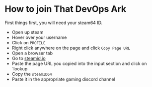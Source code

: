 # How to join That DevOps Ark

First things first, you will need your steam64 ID. <br/>

* Open up steam
* Hover over your username
* Click on `PROFILE`
* Right click anywhere on the page and click `Copy Page URL`
* Open a browser tab
* Go to [steamid.io](https://steamid.io/)
* Paste the page URL you copied into the input section and click on `lookup
* Copy the `steamID64` 
* Paste it in the appropriate gaming discord channel
